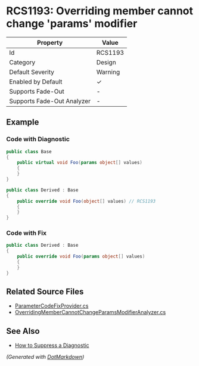 # RCS1193: Overriding member cannot change 'params' modifier

| Property                    | Value    |
| --------------------------- | -------- |
| Id                          | RCS1193  |
| Category                    | Design   |
| Default Severity            | Warning  |
| Enabled by Default          | &#x2713; |
| Supports Fade\-Out          | \-       |
| Supports Fade\-Out Analyzer | \-       |

## Example

### Code with Diagnostic

```csharp
public class Base
{
    public virtual void Foo(params object[] values)
    {
    }
}

public class Derived : Base
{
    public override void Foo(object[] values) // RCS1193
    {
    }
}
```

### Code with Fix

```csharp
public class Derived : Base
{
    public override void Foo(params object[] values)
    {
    }
}
```

## Related Source Files

* [ParameterCodeFixProvider.cs](../../src/Analyzers.CodeFixes/CSharp/CodeFixes/ParameterCodeFixProvider.cs)
* [OverridingMemberCannotChangeParamsModifierAnalyzer.cs](../../src/Analyzers/CSharp/Analysis/OverridingMemberCannotChangeParamsModifierAnalyzer.cs)

## See Also

* [How to Suppress a Diagnostic](../HowToConfigureAnalyzers.md#how-to-suppress-a-diagnostic)

*\(Generated with [DotMarkdown](http://github.com/JosefPihrt/DotMarkdown)\)*